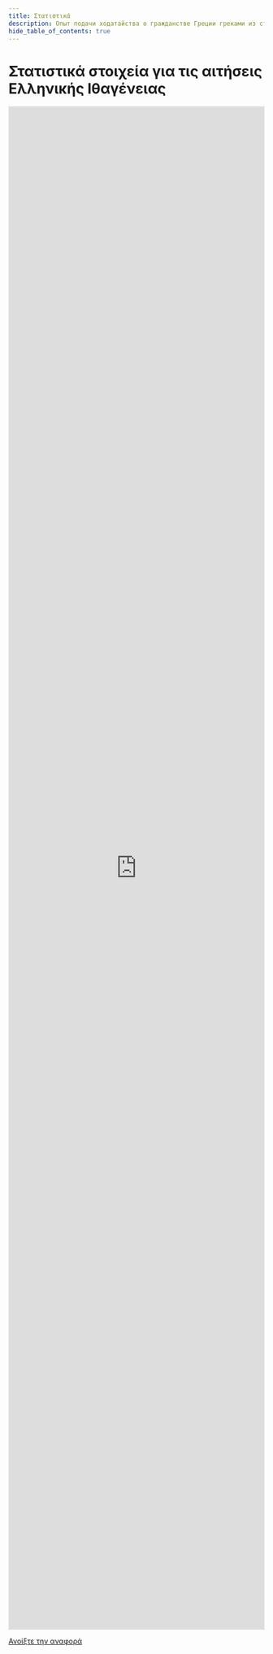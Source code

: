 ```yaml
---
title: Στατιστικά
description: Опыт подачи ходатайства о гражданстве Греции греками из стран бывшего СССР
hide_table_of_contents: true
---
```


# Στατιστικά στοιχεία για τις αιτήσεις Ελληνικής Ιθαγένειας


<iframe width="100%" height="3000" src="https://datastudio.google.com/embed/reporting/063f1e27-6abb-48cb-b8e8-f16971bd210d/page/Gg3" frameborder="0" allowfullscreen></iframe>

<a
className="button button--secondary button--lg" href="https://datastudio.google.com/embed/reporting/063f1e27-6abb-48cb-b8e8-f16971bd210d/page/Gg3">
Ανοίξτε την αναφορά
</a>
